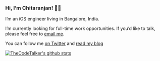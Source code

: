 ### Hi, I’m Chitaranjan! 👋🏽

I’m an iOS engineer living in Bangalore, India.

I’m currently looking for full-time work opportunities. If youʼd like to talk, please feel free to [email me](mailto:chitaranjansahu93@gmail.com "Send an email to chitaranjansahu93@gmail.com").

You can follow me [on Twitter](https://twitter.com/_TheCodeTalker "Follow @_TheCodeTalker on Twitter") and [read my blog](http://thecodetalker.github.io/)


[![TheCodeTalker's github stats](https://github-readme-stats.vercel.app/api?username=TheCodeTalker)](https://github.com/TheCodeTalker)
